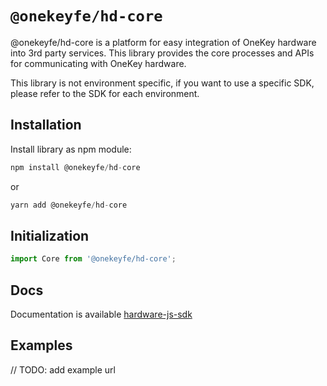 # `@onekeyfe/hd-core`

@onekeyfe/hd-core is a platform for easy integration of OneKey hardware into 3rd party services. This library provides the core processes and APIs for communicating with OneKey hardware.

This library is not environment specific, if you want to use a specific SDK, please refer to the SDK for each environment.

## Installation

Install library as npm module:

```javascript
npm install @onekeyfe/hd-core
```

or

```javascript
yarn add @onekeyfe/hd-core
```

## Initialization

```javascript
import Core from '@onekeyfe/hd-core';
```

## Docs

Documentation is available [hardware-js-sdk](https://developer.onekey.so/connect-to-hardware/hardware-sdk/start)

## Examples
// TODO: add example url
